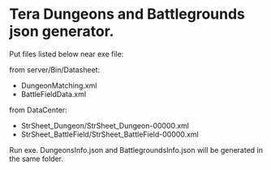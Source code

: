 # Tera Dungeons and Battlegrounds json generator.

Put files listed below near exe file:

from server/Bin/Datasheet:
- DungeonMatching.xml
- BattleFieldData.xml

from DataCenter:
- StrSheet_Dungeon/StrSheet_Dungeon-00000.xml
- StrSheet_BattleField/StrSheet_BattleField-00000.xml

Run exe.
DungeonsInfo.json and BattlegroundsInfo.json will be generated in the same folder.
